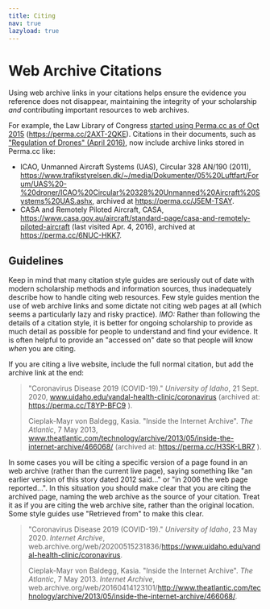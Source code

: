 ```yaml
---
title: Citing
nav: true
lazyload: true
---
```


# Web Archive Citations

Using web archive links in your citations helps ensure the evidence you reference does not disappear, maintaining the integrity of your scholarship *and* contributing important resources to web archives.

For example, the Law Library of Congress [started using Perma.cc as of Oct 2015](https://www.digitalgov.gov/2016/04/13/law-library-of-congress-implements-solution-for-link-and-reference-rot/) (<https://perma.cc/2AXT-2QKE>).
Citations in their documents, such as ["Regulation of Drones" (April 2016)](https://www.loc.gov/law/help/regulation-of-drones/index.php), now include archive links stored in Perma.cc like:

- ICAO, Unmanned Aircraft Systems (UAS), Circular 328 AN/190 (2011), https://www.trafikstyrelsen.dk/~/media/Dokumenter/05%20Luftfart/Forum/UAS%20-%20droner/ICAO%20Circular%20328%20Unmanned%20Aircraft%20Systems%20UAS.ashx, archived at https://perma.cc/J5EM-TSAY. 
- CASA and Remotely Piloted Aircraft, CASA, https://www.casa.gov.au/aircraft/standard-page/casa-and-remotely-piloted-aircraft (last visited Apr. 4, 2016), archived at https://perma.cc/6NUC-HKK7.

## Guidelines

Keep in mind that many citation style guides are seriously out of date with modern scholarship methods and information sources, thus inadequately describe how to handle citing web resources.
Few style guides mention the use of web archive links and some dictate not citing web pages at all (which seems a particularly lazy and risky practice).
*IMO:* Rather than following the details of a citation style, it is better for ongoing scholarship to provide as much detail as possible for people to understand and find your evidence. 
It is often helpful to provide an "accessed on" date so that people will know *when* you are citing.

If you are citing a live website, include the full normal citation, but add the archive link at the end:

> "Coronavirus Disease 2019 (COVID-19)." *University of Idaho*, 21 Sept. 2020, www.uidaho.edu/vandal-health-clinic/coronavirus (archived at: https://perma.cc/T8YP-BFC9 ).
>
> Cieplak-Mayr von Baldegg, Kasia. "Inside the Internet Archive". *The Atlantic*, 7 May 2013, www.theatlantic.com/technology/archive/2013/05/inside-the-internet-archive/466068/ (archived at: https://perma.cc/H3SK-LBR7 ). 

In some cases you will be citing a specific version of a page found in an web archive (rather than the current live page), saying something like "an earlier version of this story dated 2012 said..." or "in 2006 the web page reported...". 
In this situation you should make clear that you are citing the archived page, naming the web archive as the source of your citation.
Treat it as if you are citing the web archive site, rather than the original location.
Some style guides use "Retrieved from" to make this clear.

> "Coronavirus Disease 2019 (COVID-19)." *University of Idaho*, 23 May 2020. *Internet Archive*, web.archive.org/web/20200515231836/https://www.uidaho.edu/vandal-health-clinic/coronavirus.
>
> Cieplak-Mayr von Baldegg, Kasia. "Inside the Internet Archive". *The Atlantic*, 7 May 2013. *Internet Archive*, web.archive.org/web/20160414123101/http://www.theatlantic.com/technology/archive/2013/05/inside-the-internet-archive/466068/.
